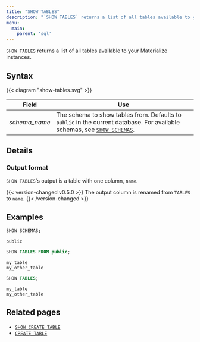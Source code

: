 ```yaml
---
title: "SHOW TABLES"
description: "`SHOW TABLES` returns a list of all tables available to your Materialize instances."
menu:
  main:
    parent: 'sql'
---
```


`SHOW TABLES` returns a list of all tables available to your Materialize
instances.

## Syntax

{{< diagram "show-tables.svg" >}}

Field | Use
------|-----
_schema&lowbar;name_ | The schema to show tables from. Defaults to `public` in the current database. For available schemas, see [`SHOW SCHEMAS`](../show-schemas).

## Details

### Output format

`SHOW TABLES`'s output is a table with one column, `name`.

{{< version-changed v0.5.0 >}}
The output column is renamed from `TABLES` to `name`.
{{< /version-changed >}}

## Examples

```sql
SHOW SCHEMAS;
```
```nofmt
public
```
```sql
SHOW TABLES FROM public;
```
```nofmt
my_table
my_other_table
```
```sql
SHOW TABLES;
```
```nofmt
my_table
my_other_table
```

## Related pages

- [`SHOW CREATE TABLE`](../show-create-table)
- [`CREATE TABLE`](../create-table)
